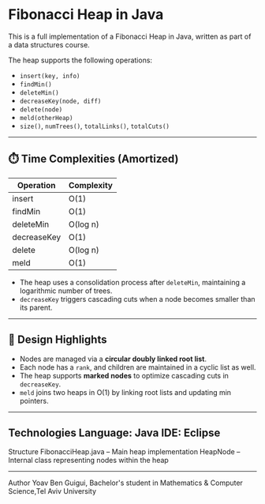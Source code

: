 # Fibonacci Heap in Java

This is a full implementation of a Fibonacci Heap in Java, written as part of a data structures course.

The heap supports the following operations:

- `insert(key, info)`
- `findMin()`
- `deleteMin()`
- `decreaseKey(node, diff)`
- `delete(node)`
- `meld(otherHeap)`
- `size()`, `numTrees()`, `totalLinks()`, `totalCuts()`

-----

## ⏱️ Time Complexities (Amortized)

| Operation       | Complexity     |
|----------------|----------------|
| insert         | O(1)           |
| findMin        | O(1)           |
| deleteMin      | O(log n)       |
| decreaseKey    | O(1)           |
| delete         | O(log n)       |
| meld           | O(1)           |

- The heap uses a consolidation process after `deleteMin`, maintaining a logarithmic number of trees.
- `decreaseKey` triggers cascading cuts when a node becomes smaller than its parent.
-----

## 🧠 Design Highlights

- Nodes are managed via a **circular doubly linked root list**.
- Each node has a `rank`, and children are maintained in a cyclic list as well.
- The heap supports **marked nodes** to optimize cascading cuts in `decreaseKey`.
- `meld` joins two heaps in O(1) by linking root lists and updating min pointers.

-----

Technologies
Language: Java
IDE: Eclipse
-----

Structure
FibonacciHeap.java – Main heap implementation
HeapNode – Internal class representing nodes within the heap

------

Author
Yoav Ben Guigui,
Bachelor's student in Mathematics & Computer Science,Tel Aviv University

